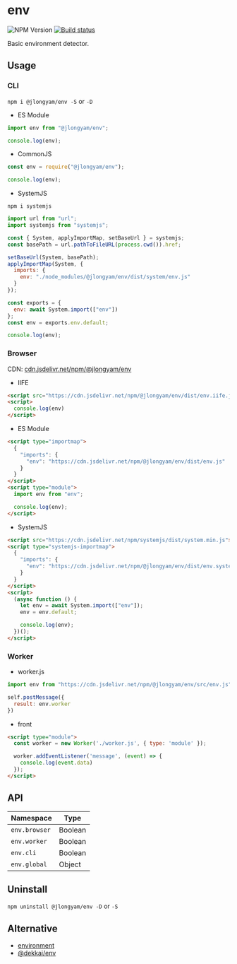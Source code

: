 # env

![NPM Version](https://img.shields.io/npm/v/%40jlongyam%2Fenv)
[![Build status](https://ci.appveyor.com/api/projects/status/18sxcg7000sebf6b?svg=true)](https://ci.appveyor.com/project/jlongyam/env)

Basic environment detector.

## Usage

### CLI

`npm i @jlongyam/env -S` or `-D`

- ES Module

```js
import env from "@jlongyam/env";

console.log(env);
```

- CommonJS

```js
const env = require("@jlongyam/env");

console.log(env);
```

- SystemJS

`npm i systemjs`

```js
import url from "url";
import systemjs from "systemjs";

const { System, applyImportMap, setBaseUrl } = systemjs;
const basePath = url.pathToFileURL(process.cwd()).href;

setBaseUrl(System, basePath);
applyImportMap(System, {
  imports: {
    env: "./node_modules/@jlongyam/env/dist/system/env.js"
  }
});

const exports = {
  env: await System.import(["env"])
};
const env = exports.env.default;

console.log(env);
```

### Browser

CDN: [cdn.jsdelivr.net/npm/@jlongyam/env](https://cdn.jsdelivr.net/npm/@jlongyam/env/)

- IIFE

```html
<script src="https://cdn.jsdelivr.net/npm/@jlongyam/env/dist/env.iife.js"></script>
<script>
  console.log(env)
</script>
```

- ES Module

```html
<script type="importmap">
  {
    "imports": {
      "env": "https://cdn.jsdelivr.net/npm/@jlongyam/env/dist/env.js"
    }
  }
</script>
<script type="module">
  import env from "env";

  console.log(env);
</script>
```

- SystemJS

```html
<script src="https://cdn.jsdelivr.net/npm/systemjs/dist/system.min.js"></script>
<script type="systemjs-importmap">
  {
    "imports": {
      "env": "https://cdn.jsdelivr.net/npm/@jlongyam/env/dist/env.system.js"
    }
  }
</script>
<script>
  (async function () {
    let env = await System.import(["env"]);
    env = env.default;

    console.log(env);
  })();
</script>
```

### Worker

- worker.js

```js
import env from "https://cdn.jsdelivr.net/npm/@jlongyam/env/src/env.js";

self.postMessage({
  result: env.worker
})
```

- front

```html
<script type="module">
  const worker = new Worker('./worker.js', { type: 'module' });

  worker.addEventListener('message', (event) => {
    console.log(event.data)
  });
</script>
```

## API

| Namespace     | Type      |
| ------------- | --------- |
| `env.browser` | Boolean |
| `env.worker`  | Boolean |
| `env.cli`     | Boolean |
| `env.global`  | Object  |

## Uninstall

`npm uninstall @jlongyam/env -D` or `-S`

## Alternative

- [environment](https://github.com/sindresorhus/environment)
- [@dekkai/env](https://github.com/dekkai-data/env)
